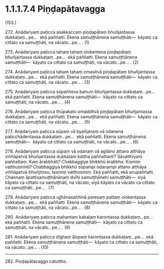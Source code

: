 

# 1.1.1.7.4 Piṇḍapātavagga






(153.)

272\. Anādariyaṃ paṭicca asakkaccaṃ piṇḍapātaṃ bhuñjantassa dukkaṭaṃ…pe…  ekā paññatti. Ekena samuṭṭhānena samuṭṭhāti—  kāyato ca cittato ca samuṭṭhāti, na vācato…pe… . (1)

273\. Anādariyaṃ paṭicca tahaṃ tahaṃ olokentena piṇḍapātaṃ bhuñjantassa dukkaṭaṃ…pe…  ekā paññatti. Ekena samuṭṭhānena samuṭṭhāti—  kāyato ca cittato ca samuṭṭhāti, na vācato…pe… . (2)

274\. Anādariyaṃ paṭicca tahaṃ tahaṃ omasitvā piṇḍapātaṃ bhuñjantassa dukkaṭaṃ…pe…  ekā paññatti. Ekena samuṭṭhānena samuṭṭhāti—  kāyato ca cittato ca samuṭṭhāti, na vācato…pe… . (3)

275\. Anādariyaṃ paṭicca sūpaññeva bahuṃ bhuñjantassa dukkaṭaṃ…pe…  ekā paññatti. Ekena samuṭṭhānena samuṭṭhāti—  kāyato ca cittato ca samuṭṭhāti, na vācato…pe… . (4)

276\. Anādariyaṃ paṭicca thūpakato omadditvā piṇḍapātaṃ bhuñjantassa dukkaṭaṃ…pe…  ekā paññatti. Ekena samuṭṭhānena samuṭṭhāti—  kāyato ca cittato ca samuṭṭhāti, na vācato…pe… . (5)

277\. Anādariyaṃ paṭicca sūpaṃ vā byañjanaṃ vā odanena paṭicchādentassa dukkaṭaṃ…pe…  ekā paññatti. Ekena samuṭṭhānena samuṭṭhāti—  kāyato ca cittato ca samuṭṭhāti, na vācato…pe… . (6)

278\. Anādariyaṃ paṭicca sūpaṃ vā odanaṃ vā agilāno attano atthāya viññāpetvā bhuñjantassa dukkaṭaṃ kattha paññattanti? Sāvatthiyaṃ paññattaṃ. Kaṃ ārabbhāti? Chabbaggiye bhikkhū ārabbha. Kismiṃ vatthusminti? Chabbaggiyā bhikkhū sūpampi odanampi attano atthāya viññāpetvā bhuñjiṃsu, tasmiṃ vatthusmiṃ. Ekā paññatti, ekā anupaññatti. Channaṃ āpattisamuṭṭhānānaṃ dvīhi samuṭṭhānehi samuṭṭhāti—  siyā kāyato ca cittato ca samuṭṭhāti, na vācato; siyā kāyato ca vācato ca cittato ca samuṭṭhāti…pe… . (7)

279\. Anādariyaṃ paṭicca ujjhānasaññinā paresaṃ pattaṃ olokentassa dukkaṭaṃ…pe…  ekā paññatti. Ekena samuṭṭhānena samuṭṭhāti—  kāyato ca cittato ca samuṭṭhāti, na vācato…pe… . (8)

280\. Anādariyaṃ paṭicca mahantaṃ kabaḷaṃ karontassa dukkaṭaṃ…pe…  ekā paññatti. Ekena samuṭṭhānena samuṭṭhāti—  kāyato ca cittato ca samuṭṭhāti, na vācato…pe… . (9)

281\. Anādariyaṃ paṭicca dīghaṃ ālopaṃ karontassa dukkaṭaṃ…pe…  ekā paññatti. Ekena samuṭṭhānena samuṭṭhāti—  kāyato ca cittato ca samuṭṭhāti, na vācato…pe… . (10)

---

282\. Piṇḍapātavaggo catuttho.





